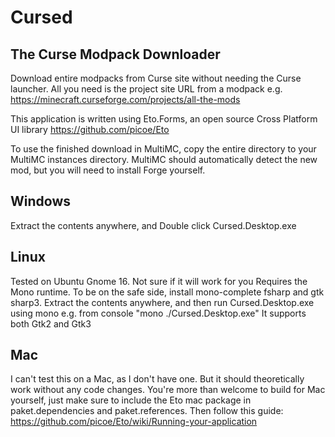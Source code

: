 # Cursed
## The Curse Modpack Downloader

Download entire modpacks from Curse site without needing the Curse launcher. All you need is the project site URL from a modpack
e.g. https://minecraft.curseforge.com/projects/all-the-mods

This application is written using Eto.Forms, an open source Cross Platform UI library https://github.com/picoe/Eto

To use the finished download in MultiMC, copy the entire directory to your MultiMC instances directory. MultiMC should automatically detect the new mod, but you will need
to install Forge yourself.

## Windows
Extract the contents anywhere, and Double click Cursed.Desktop.exe

## Linux
Tested on Ubuntu Gnome 16. Not sure if it will work for you
Requires the Mono runtime. To be on the safe side, install mono-complete fsharp and gtk sharp3. Extract the contents anywhere, and then run Cursed.Desktop.exe using mono e.g. from console "mono ./Cursed.Desktop.exe"
It supports both Gtk2 and Gtk3

## Mac
I can't test this on a Mac, as I don't have one. But it should theoretically work without any code changes. 
You're more than welcome to build for Mac yourself, just make sure to include the Eto mac package in paket.dependencies and paket.references. 
Then follow this guide: https://github.com/picoe/Eto/wiki/Running-your-application
